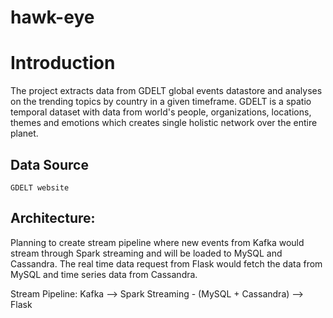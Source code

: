 # hawk-eye

# Introduction
 The project extracts data from GDELT global events datastore and analyses on the trending topics by country in a given timeframe. GDELT is a spatio temporal dataset with data from world's people, organizations, locations, themes and emotions which creates single holistic network over the entire planet.  


## Data Source
    GDELT website

    
## Architecture:
   Planning to create stream pipeline where new events from Kafka would stream through Spark streaming and will be loaded to      MySQL and Cassandra. The real time data request from Flask would fetch the data from MySQL and time series data from          Cassandra.

   Stream Pipeline:
   Kafka --> Spark Streaming - (MySQL + Cassandra) --> Flask
                                









